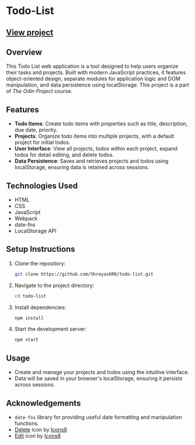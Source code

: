 # Todo-List

## [View project](https://shreyaskr8.github.io/todo-list/)

## Overview
This Todo List web application is a tool designed to help users organize their tasks and projects. Built with modern JavaScript practices, it features object-oriented design, separate modules for application logic and DOM manipulation, and data persistence using localStorage. This project is a part of *The Odin Project* course.

## Features
- **Todo Items**: Create todo items with properties such as title, description, due date, priority.
- **Projects**: Organize todo items into multiple projects, with a default project for initial todos.
- **User Interface**: View all projects, todos within each project, expand todos for detail editing, and delete todos.
- **Data Persistence**: Saves and retrieves projects and todos using localStorage, ensuring data is retained across sessions.

## Technologies Used
- HTML
- CSS
- JavaScript
- Webpack
- date-fns
- LocalStorage API

## Setup Instructions
1. Clone the repository:
   ```bash
   git clone https://github.com/ShreyasKR8/todo-list.git
   ```
2. Navigate to the project directory:
   ```bash
   cd todo-list
   ```
3. Install dependencies:
   ```bash
   npm install
   ```
4. Start the development server:
   ```bash
   npm start
   ```

## Usage
- Create and manage your projects and todos using the intuitive interface.
- Data will be saved in your browser's localStorage, ensuring it persists across sessions.

## Acknowledgements
- `date-fns` library for providing useful date formatting and manipulation functions.
- <a target="_blank" href="https://icons8.com/icon/68138/trash-can">Delete</a> icon by <a target="_blank" href="https://icons8.com">Icons8</a>
- <a target="_blank" href="https://icons8.com/icon/86372/edit">Edit</a> icon by <a target="_blank" href="https://icons8.com">Icons8</a>
